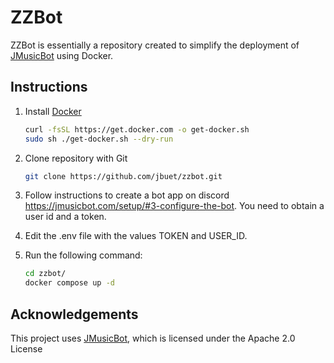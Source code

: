 # ZZBot

ZZBot is essentially a repository created to simplify the deployment of [JMusicBot](https://github.com/jagrosh/MusicBot) using Docker.

## Instructions

1. Install [Docker](https://docs.docker.com/engine/)

    ```bash
    curl -fsSL https://get.docker.com -o get-docker.sh
    sudo sh ./get-docker.sh --dry-run
    ```

2. Clone repository with Git

    ```bash
    git clone https://github.com/jbuet/zzbot.git
    ```

3. Follow instructions to create a bot app on discord https://jmusicbot.com/setup/#3-configure-the-bot. You need to obtain a user id and a token.
4. Edit the .env file with the values TOKEN and USER_ID.
5. Run the following command:

    ```bash
    cd zzbot/
    docker compose up -d
    ```

## Acknowledgements

This project uses [JMusicBot](https://github.com/jagrosh/MusicBot), which is licensed under the Apache 2.0 License
